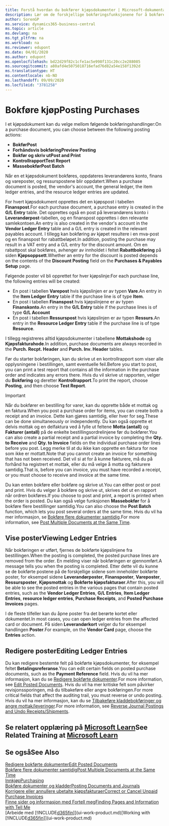 ```yaml
---
title: Forstå hvordan du bokfører kjøpsdokumenter | Microsoft-dokumentasjon
description: Lær om de forskjellige bokføringsfunksjonene for å bokføre kjøpsdokumenter og hvordan du kan oppdatere bokførte dokumenter.
author: SorenGP
ms.service: dynamics365-business-central
ms.topic: article
ms.devlang: na
ms.tgt_pltfrm: na
ms.workload: na
ms.reviewer: edupont
ms.date: 04/01/2020
ms.author: edupont
ms.openlocfilehash: bd22d29f82c1cfe1ac5e998f131c20cc2e288085
ms.sourcegitcommit: a80afd4e5075018716efad76d82a54e158f1392d
ms.translationtype: HT
ms.contentlocale: nb-NO
ms.lasthandoff: 09/09/2020
ms.locfileid: "3781258"
---
```

# <a name="posting-purchases"></a><span data-ttu-id="4f808-103">Bokføre kjøp</span><span class="sxs-lookup"><span data-stu-id="4f808-103">Posting Purchases</span></span>
<span data-ttu-id="4f808-104">I et kjøpsdokument kan du velge mellom følgende bokføringshandlinger:</span><span class="sxs-lookup"><span data-stu-id="4f808-104">On a purchase document, you can choose between the following posting actions:</span></span>

* <span data-ttu-id="4f808-105">**Bokfør**</span><span class="sxs-lookup"><span data-stu-id="4f808-105">**Post**</span></span>
* <span data-ttu-id="4f808-106">**Forhåndsvis bokføring**</span><span class="sxs-lookup"><span data-stu-id="4f808-106">**Preview Posting**</span></span>
* <span data-ttu-id="4f808-107">**Bokfør og skriv ut**</span><span class="sxs-lookup"><span data-stu-id="4f808-107">**Post and Print**</span></span>
* <span data-ttu-id="4f808-108">**Kontrollrapport**</span><span class="sxs-lookup"><span data-stu-id="4f808-108">**Test Report**</span></span>
* <span data-ttu-id="4f808-109">**Massebokfør**</span><span class="sxs-lookup"><span data-stu-id="4f808-109">**Post Batch**</span></span>

<span data-ttu-id="4f808-110">Når en et kjøpsdokument bokføres, oppdateres leverandørens konto, finans og vareposter, og ressurspostene blir oppdatert.</span><span class="sxs-lookup"><span data-stu-id="4f808-110">When a purchase document is posted, the vendor's account, the general ledger, the item ledger entries, and the resource ledger entries  are updated.</span></span>

<span data-ttu-id="4f808-111">For hvert kjøpsdokument opprettes det en kjøpspost i tabellen **Finanspost**.</span><span class="sxs-lookup"><span data-stu-id="4f808-111">For each purchase document, a purchase entry is created in the **G/L Entry** table.</span></span> <span data-ttu-id="4f808-112">Det opprettes også en post på leverandørens konto i **Leverandørpost**-tabellen, og en finanspost opprettes i den relevante samlekontoen.</span><span class="sxs-lookup"><span data-stu-id="4f808-112">An entry is also created in the vendor's account in the **Vendor Ledger Entry** table and a G/L entry is created in the relevant payables account.</span></span> <span data-ttu-id="4f808-113">I tillegg kan bokføring av kjøpet resultere i en mva-post og en finanspost for rabattbeløpet.</span><span class="sxs-lookup"><span data-stu-id="4f808-113">In addition, posting the purchase may result in a VAT entry and a G/L entry for the discount amount.</span></span> <span data-ttu-id="4f808-114">Om en rabattpost skal bokføres, avhenger av innholdet i feltet  **Rabattbokføring** på siden **Kjøpsoppsett**.</span><span class="sxs-lookup"><span data-stu-id="4f808-114">Whether an entry for the discount is posted depends on the contents of the **Discount Posting** field on the **Purchases & Payables Setup** page.</span></span>

<span data-ttu-id="4f808-115">Følgende poster vil bli opprettet for hver kjøpslinje:</span><span class="sxs-lookup"><span data-stu-id="4f808-115">For each purchase line, the following entries will be created:</span></span>
- <span data-ttu-id="4f808-116">En post i tabellen **Varepost** hvis kjøpslinjen er av typen **Vare**.</span><span class="sxs-lookup"><span data-stu-id="4f808-116">An entry in the **Item Ledger Entry** table if the purchase line is of type **Item**.</span></span>
- <span data-ttu-id="4f808-117">En post i tabellen **Finanspost** hvis kjøpslinjene er av typen **Finanskonto**.</span><span class="sxs-lookup"><span data-stu-id="4f808-117">An entry in the **G/L Entry** table if the purchase lines is of type **G/L Account**</span></span>
- <span data-ttu-id="4f808-118">En post i tabellen **Ressurspost** hvis kjøpslinjen er av typen **Ressurs**.</span><span class="sxs-lookup"><span data-stu-id="4f808-118">An entry in the **Resource Ledger Entry** table if the purchase line is of type **Resource**.</span></span>

<span data-ttu-id="4f808-119">I tillegg registreres alltid kjøpsdokumenter i tabellene **Mottakshode** og **Kjøpsfakturahode**.</span><span class="sxs-lookup"><span data-stu-id="4f808-119">In addition, purchase documents are always recorded in the **Purch. Recpt. Header** and **Purch. Inv. Header** tables.</span></span>

<span data-ttu-id="4f808-120">Før du starter bokføringen, kan du skrive ut en kontrollrapport som viser alle opplysningene i bestillingen, samt eventuelle feil.</span><span class="sxs-lookup"><span data-stu-id="4f808-120">Before you start to post, you can print a test report that contains all the information in the purchase order and indicates any errors there.</span></span> <span data-ttu-id="4f808-121">Hvis du vil skrive ut rapporten, velger du **Bokføring** og deretter **Kontrollrapport**.</span><span class="sxs-lookup"><span data-stu-id="4f808-121">To print the report, choose **Posting**, and then choose **Test Report**.</span></span>

> [!IMPORTANT]  
>   <span data-ttu-id="4f808-122">Når du bokfører en bestilling for varer, kan du opprette både et mottak og en faktura.</span><span class="sxs-lookup"><span data-stu-id="4f808-122">When you post a purchase order for items, you can create both a receipt and an invoice.</span></span> <span data-ttu-id="4f808-123">Dette kan gjøres samtidig, eller hver for seg.</span><span class="sxs-lookup"><span data-stu-id="4f808-123">These can be done simultaneously or independently.</span></span> <span data-ttu-id="4f808-124">Du kan også opprette et delvis mottak og en delfaktura ved å fylle ut feltene **Motta (antall)** og **Fakturer (antall)** på de enkelte bestillingsordrelinjene før du bokfører.</span><span class="sxs-lookup"><span data-stu-id="4f808-124">You can also create a partial receipt and a partial invoice by completing the **Qty. to Receive** and **Qty. to Invoice** fields on the individual purchase order lines before you post.</span></span> <span data-ttu-id="4f808-125">Legg merke til at du ikke kan opprette en faktura for noe som ikke er mottatt.</span><span class="sxs-lookup"><span data-stu-id="4f808-125">Note that you cannot create an invoice for something that has not been received.</span></span> <span data-ttu-id="4f808-126">Det vil si at for å kunne fakturere, må du på forhånd ha registrert et mottak, eller du må velge å motta og fakturere samtidig.</span><span class="sxs-lookup"><span data-stu-id="4f808-126">That is, before you can invoice, you must have recorded a receipt, or you must choose to receive and invoice at the same time.</span></span>

<span data-ttu-id="4f808-127">Du kan enten bokføre eller bokføre og skrive ut.</span><span class="sxs-lookup"><span data-stu-id="4f808-127">You can either post or post and print.</span></span> <span data-ttu-id="4f808-128">Hvis du velger å bokføre og skrive ut, skrives det ut en rapport når ordren bokføres.</span><span class="sxs-lookup"><span data-stu-id="4f808-128">If you choose to post and print, a report is printed when the order is posted.</span></span> <span data-ttu-id="4f808-129">Du kan også velge funksjonen **Massebokfør** for å bokføre flere bestillinger samtidig.</span><span class="sxs-lookup"><span data-stu-id="4f808-129">You can also choose the **Post Batch** function, which lets you post several orders at the same time.</span></span> <span data-ttu-id="4f808-130">Hvis du vil ha mer informasjon, se [Bokføre flere dokumenter samtidig](ui-batch-posting.md).</span><span class="sxs-lookup"><span data-stu-id="4f808-130">For more information, see [Post Multiple Documents at the Same Time](ui-batch-posting.md).</span></span>

## <a name="viewing-ledger-entries"></a><span data-ttu-id="4f808-131">Vise poster</span><span class="sxs-lookup"><span data-stu-id="4f808-131">Viewing Ledger Entries</span></span>
<span data-ttu-id="4f808-132">Når bokføringen er utført, fjernes de bokførte kjøpslinjene fra bestillingen.</span><span class="sxs-lookup"><span data-stu-id="4f808-132">When the posting is completed, the posted purchase lines are removed from the order.</span></span> <span data-ttu-id="4f808-133">En melding viser når bokføringen er gjennomført.</span><span class="sxs-lookup"><span data-stu-id="4f808-133">A message tells you when the posting is completed.</span></span> <span data-ttu-id="4f808-134">Etter dette vil du kunne se de bokførte postene på de forskjellige sidene som inneholder bokførte poster, for eksempel sidene **Leverandørposter**, **Finansposter**, **Vareposter**, **Ressursposter**, **Kjøpsmottak** og **Bokførte kjøpsfakturaer**.</span><span class="sxs-lookup"><span data-stu-id="4f808-134">After this, you will be able to see the posted entries in the various pages that contain posted entries, such as the **Vendor Ledger Entries**, **G/L Entries**, **Item Ledger Entries**, **resource ledger entries**, **Purchase Receipts**, and **Posted Purchase Invoices** pages.</span></span>

<span data-ttu-id="4f808-135">I de fleste tilfeller kan du åpne poster fra det berørte kortet eller dokumentet.</span><span class="sxs-lookup"><span data-stu-id="4f808-135">In most cases, you can open ledger entries from the affected card or document.</span></span> <span data-ttu-id="4f808-136">På siden **Leverandørkort** velger du for eksempel handlingen **Poster**.</span><span class="sxs-lookup"><span data-stu-id="4f808-136">For example, on the **Vendor Card** page, choose the **Entries** action.</span></span>

## <a name="editing-ledger-entries"></a><span data-ttu-id="4f808-137">Redigere poster</span><span class="sxs-lookup"><span data-stu-id="4f808-137">Editing Ledger Entries</span></span>
<span data-ttu-id="4f808-138">Du kan redigere bestemte felt på bokførte kjøpsdokumenter, for eksempel feltet **Betalingsreferanse**.</span><span class="sxs-lookup"><span data-stu-id="4f808-138">You can edit certain fields on posted purchase documents, such as the **Payment Reference** field.</span></span> <span data-ttu-id="4f808-139">Hvis du vil ha mer informasjon, kan du se [Redigere bokførte dokumenter](across-edit-posted-document.md).</span><span class="sxs-lookup"><span data-stu-id="4f808-139">For more information, see [Edit Posted Documents](across-edit-posted-document.md).</span></span> <span data-ttu-id="4f808-140">Hvis du vil ha mer kritiske felt som påvirker revisjonssporingen, må du tilbakeføre eller angre bokføringen.</span><span class="sxs-lookup"><span data-stu-id="4f808-140">For more critical fields that affect the auditing trail, you must reverse or undo posting.</span></span> <span data-ttu-id="4f808-141">Hvis du vil ha mer informasjon, kan du se [Tilbakeføre kladdebokføringer og angre mottak/leveringer](finance-how-reverse-journal-posting.md).</span><span class="sxs-lookup"><span data-stu-id="4f808-141">For more information, see [Reverse Journal Postings and Undo Receipts/Shipments](finance-how-reverse-journal-posting.md).</span></span>

## <a name="see-related-training-at-microsoft-learn"></a><span data-ttu-id="4f808-142">Se relatert opplæring på [Microsoft Learn](/learn/modules/receive-invoice-dynamics-d365-business-central/index)</span><span class="sxs-lookup"><span data-stu-id="4f808-142">See Related Training at [Microsoft Learn](/learn/modules/receive-invoice-dynamics-d365-business-central/index)</span></span>

## <a name="see-also"></a><span data-ttu-id="4f808-143">Se også</span><span class="sxs-lookup"><span data-stu-id="4f808-143">See Also</span></span>
[<span data-ttu-id="4f808-144">Redigere bokførte dokumenter</span><span class="sxs-lookup"><span data-stu-id="4f808-144">Edit Posted Documents</span></span>](across-edit-posted-document.md)  
[<span data-ttu-id="4f808-145">Bokføre flere dokumenter samtidig</span><span class="sxs-lookup"><span data-stu-id="4f808-145">Post Multiple Documents at the Same Time</span></span>](ui-batch-posting.md)  
[<span data-ttu-id="4f808-146">Innkjøp</span><span class="sxs-lookup"><span data-stu-id="4f808-146">Purchasing</span></span>](purchasing-manage-purchasing.md)  
[<span data-ttu-id="4f808-147">Bokføre dokumenter og kladder</span><span class="sxs-lookup"><span data-stu-id="4f808-147">Posting Documents and Journals</span></span>](ui-post-documents-journals.md)  
[<span data-ttu-id="4f808-148">Korrigere eller annullere ubetalte kjøpsfakturaer</span><span class="sxs-lookup"><span data-stu-id="4f808-148">Correct or Cancel Unpaid Purchase Invoices</span></span>](purchasing-how-correct-cancel-unpaid-purchase-invoices.md)  
[<span data-ttu-id="4f808-149">Finne sider og informasjon med Fortell meg</span><span class="sxs-lookup"><span data-stu-id="4f808-149">Finding Pages and Information with Tell Me</span></span>](ui-search.md)  
<span data-ttu-id="4f808-150">[Arbeide med [!INCLUDE[d365fin](includes/d365fin_md.md)]](ui-work-product.md)</span><span class="sxs-lookup"><span data-stu-id="4f808-150">[Working with [!INCLUDE[d365fin](includes/d365fin_md.md)]](ui-work-product.md)</span></span>
